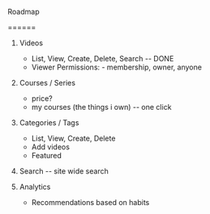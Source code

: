 Roadmap

======


1. Videos
    - List, View, Create, Delete, Search -- DONE
    - Viewer Permissions:
            - membership, owner, anyone

2. Courses / Series 
    - price? 
    - my courses (the things i own) -- one click


3. Categories / Tags
    - List, View, Create, Delete
    - Add videos
    - Featured

4. Search -- site wide search

5. Analytics
    - Recommendations based on habits



